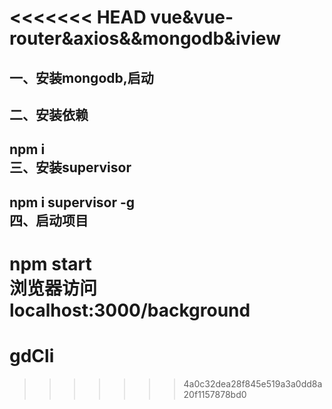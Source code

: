 <<<<<<< HEAD
vue&vue-router&axios&&mongodb&iview
=======
一、安装mongodb,启动
----
二、安装依赖
--------
npm i<br>
三、安装supervisor
-------
npm i supervisor -g<br>
四、启动项目
----------
npm start <br>
浏览器访问 <br> localhost:3000/background
=======
# gdCli
>>>>>>> 4a0c32dea28f845e519a3a0dd8a20f1157878bd0
